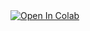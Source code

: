 <a target="_blank" href="https://colab.research.google.com/github/sunseek3r/lab7_bidata">
  <img src="https://colab.research.google.com/assets/colab-badge.svg" alt="Open In Colab"/>
</a>
